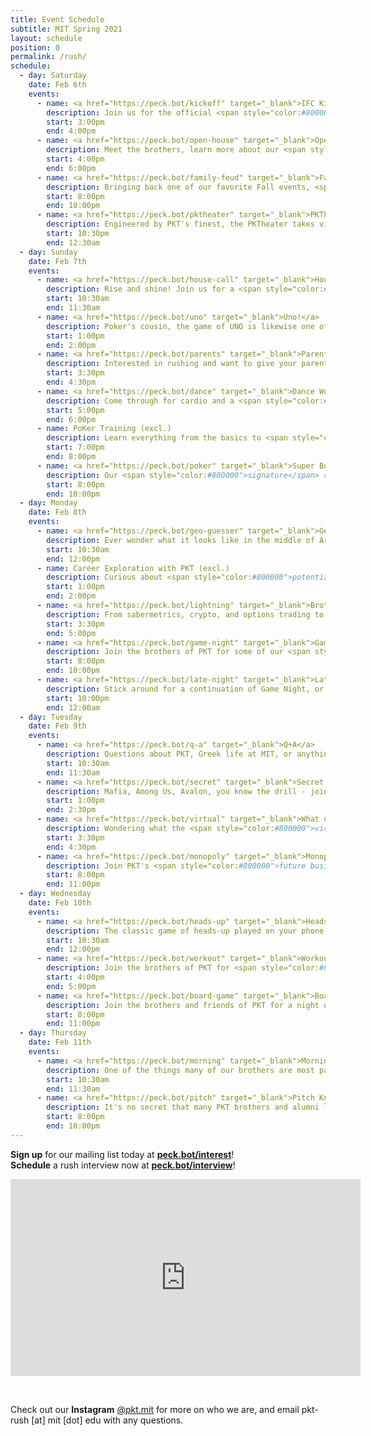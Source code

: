 ```yaml
---
title: Event Schedule
subtitle: MIT Spring 2021
layout: schedule
position: 0
permalink: /rush/
schedule:
  - day: Saturday
    date: Feb 6th
    events:
      - name: <a href="https://peck.bot/kickoff" target="_blank">IFC Kickoff</a>
        description: Join us for the official <span style="color:#800000">start of rush</span> on Gather.town!
        start: 3:00pm
        end: 4:00pm
      - name: <a href="https://peck.bot/open-house" target="_blank">Open House</a>
        description: Meet the brothers, learn more about our <span style="color:#800000">community</span>, and ask us anything you're curious about at the PKT Open House!
        start: 4:00pm
        end: 6:00pm
      - name: <a href="https://peck.bot/family-feud" target="_blank">Family Feud Tournament</a>
        description: Bringing back one of our favorite Fall events, <span style="color:#800000">bigger and better</span> than ever before - Family Feud Night! You're welcome to sign up as a team or as an individual. Do you have what it takes to emerge a champion? <span style="color:#800000">Prizes</span> for winning team.
        start: 8:00pm
        end: 10:00pm
      - name: <a href="https://peck.bot/pktheater" target="_blank">PKTheater</a>
        description: Engineered by PKT's finest, the PKTheater takes virtual watch parties to the <span style="color:#800000">next level</span>. Join us on Gather, wear your favorite hoodie, sit back and enjoy the show!
        start: 10:30pm
        end: 12:30am
  - day: Sunday
    date: Feb 7th
    events:
      - name: <a href="https://peck.bot/house-call" target="_blank">House Call</a>
        description: Rise and shine! Join us for a <span style="color:#800000">live-streamed DJ set</span> hosted by our Graduate Resident Advisor in the PKT house! Come start your day off right, vibe, and meet some brothers.
        start: 10:30am
        end: 11:30am
      - name: <a href="https://peck.bot/uno" target="_blank">Uno!</a>
        description: Poker's cousin, the game of UNO is likewise one of <span style="color:#800000">pure skill</span> - come show the brothers of PKT that you have what it takes to use all your cards, throw down some draw 4's, and emerge <span style="color:#800000">victorious</span>!
        start: 1:00pm
        end: 2:00pm
      - name: <a href="https://peck.bot/parents" target="_blank">Parents Info Session</a>
        description: Interested in rushing and want to give your parents more <span style="color:#800000">information</span> about Greek life at MIT? Then this event is for you! We'll be providing an overview of our community and answering any questions you or your family might have.
        start: 3:30pm
        end: 4:30pm
      - name: <a href="https://peck.bot/dance" target="_blank">Dance Workshop</a>
        description: Come through for cardio and a <span style="color:#800000">good time</span> with some of our more talented brothers and house friends! We'll have moves from salsa, bachata, hip hop and more - absolutely <span style="color:#800000">no experience</span> required.
        start: 5:00pm
        end: 6:00pm
      - name: PoKer Training (excl.)
        description: Learn everything from the basics to <span style="color:#800000">top-tier</span> strategies from our poker sharks before the big tournament!
        start: 7:00pm
        end: 8:00pm
      - name: <a href="https://peck.bot/poker" target="_blank">Super Bowl Poker Tournament</a>
        description: Our <span style="color:#800000">signature</span> rush event - the annual Phi Kappa Theta Poker Tournament! Join the brothers and friends of PKT to play for <span style="color:#800000">prizes</span> like a computer monitor, headphones, and speaker, and stick around to watch the Super Bowl!"
        start: 8:00pm
        end: 10:00pm
  - day: Monday
    date: Feb 8th
    events:
      - name: <a href="https://peck.bot/geo-guesser" target="_blank">Geo Guesser</a>
        description: Ever wonder what it looks like in the middle of Argentina? Or Canada? Come and join the brothers and friends of Phi Kappa Theta to try and guess Google Maps locations based purely on our surroundings, putting our global knowledge and <span style="color:#800000">experiences</span> to the test!
        start: 10:30am
        end: 12:00pm
      - name: Career Exploration with PKT (excl.)
        description: Curious about <span style="color:#800000">potential career paths</span> and the resources upperclassmen have found most useful in college? Join our diverse lineup of brothers pursuing careers in everything from finance and consulting to medicine and engineering to learn more!
        start: 1:00pm
        end: 2:00pm
      - name: <a href="https://peck.bot/lightning" target="_blank">Brother Lightning Talks</a>
        description: From sabermetrics, crypto, and options trading to mental health, film, and rockets, come learn more about our brothers' <span style="color:#800000">diverse interests</span> and backgrounds as we share a bit about each of our favorite topics!
        start: 3:30pm
        end: 5:00pm
      - name: <a href="https://peck.bot/game-night" target="_blank">Game Night</a>
        description: Join the brothers of PKT for some of our <span style="color:#800000">favorite video games</span>, including Warzone, FIFA, League, Minecraft, Fortnite, and more!
        start: 8:00pm
        end: 10:00pm
      - name: <a href="https://peck.bot/late-night" target="_blank">Late Night</a>
        description: Stick around for a continuation of Game Night, or join us for a movie in the <span style="color:#800000">custom-built</span> PKTheater!
        start: 10:00pm
        end: 12:00am
  - day: Tuesday
    date: Feb 9th
    events:
      - name: <a href="https://peck.bot/q-a" target="_blank">Q+A</a>
        description: Questions about PKT, Greek life at MIT, or anything else? Come learn more about our <span style="color:#800000">community</span>, meet our brothers and friends, and ask us <span style="color:#800000">anything</span> you're curious about!
        start: 10:30am
        end: 11:30am
      - name: <a href="https://peck.bot/secret" target="_blank">Secret Hitler</a>
        description: Mafia, Among Us, Avalon, you know the drill - join us to put your <span style="color:#800000">strategic</span> thinking and diplomacy skills to the test as we play Secret Hitler!
        start: 1:00pm
        end: 2:30pm
      - name: <a href="https://peck.bot/virtual" target="_blank">What does virtual PKT look like?</a>
        description: Wondering what the <span style="color:#800000">virtual fraternity experience</span> is like? Come hear from our seniors about what PKT has in store for this spring, and how we <span style="color:#800000">strengthened</span> our brotherhood's bonds this fall."
        start: 3:30pm
        end: 4:30pm
      - name: <a href="https://peck.bot/monopoly" target="_blank">Monopoly Night!</a>
        description: Join PKT's <span style="color:#800000">future business titans</span> for a classic game of Monopoly! Remember, positive cash flows and railroads are key.
        start: 8:00pm
        end: 11:00pm
  - day: Wednesday
    date: Feb 10th
    events:
      - name: <a href="https://peck.bot/heads-up" target="_blank">Heads-up</a>
        description: The classic game of heads-up played on your phone, but over Zoom - what could go wrong? Make sure to hide self view to maintain the integrity of this <span style="color:#800000">highly competitive</span> game grounded in skill.
        start: 10:30am
        end: 12:00pm
      - name: <a href="https://peck.bot/workout" target="_blank">Workout Wednesday</a>
        description: Join the brothers of PKT for <span style="color:#800000">exercise and a good time</span> as Brothers Caleb '22 and Thomas '23 lead us in our weekly *Workout Wednesday!*
        start: 4:00pm
        end: 5:00pm
      - name: <a href="https://peck.bot/board-game" target="_blank">Board Game Night</a>
        description: Join the brothers and friends of PKT for a night of <span style="color:#800000">good vibes</span> and our favorite board games!
        start: 8:00pm
        end: 11:00pm
  - day: Thursday
    date: Feb 11th
    events:
      - name: <a href="https://peck.bot/morning" target="_blank">Morning Coffee</a>
        description: One of the things many of our brothers are most passionate about is their coffee - join us for a refreshing morning of <span style="color:#800000">relaxation</span> to charge up for the day!
        start: 10:30am
        end: 11:30am
      - name: <a href="https://peck.bot/pitch" target="_blank">Pitch KnighT</a>
        description: It's no secret that many PKT brothers and alumni love starting ventures, building products, and solving problems. Come out to try your hand at pitching <span style="color:#800000">bad startup ideas</span> created by our upperclassmen, and maybe leave with the next Uber for ___!
        start: 8:00pm
        end: 10:00pm
---
```

<p class="text-center"><strong>Sign up</strong> for our mailing list today at <strong><a href="https://peck.bot/interest" target="_blank">peck.bot/interest</a></strong>!<br><strong>Schedule</strong> a rush interview now at <strong><a href="https://peck.bot/interview" target="_blank">peck.bot/interview</a></strong>!
</p>


<p align="center">
  <div class="iframeVideo">
    <iframe width="560" height="315" src="https://www.youtube.com/embed/sKCtAaZgp7E" frameborder="0" allow="accelerometer; autoplay; clipboard-write; encrypted-media; gyroscope; picture-in-picture" allowfullscreen></iframe>
  </div>
</p>
<br>
<p class="text-center">Check out our <strong>Instagram</strong> <a href="https://peck.bot/instagram" target="_blank">@pkt.mit</a> for more on who we are, and email pkt-rush [at] mit [dot] edu with any questions.</p>

<!-- Calendly badge widget begin -->
<link href="https://assets.calendly.com/assets/external/widget.css" rel="stylesheet">
<script src="https://assets.calendly.com/assets/external/widget.js" type="text/javascript"></script>
<script type="text/javascript">Calendly.initBadgeWidget({ url: 'https://calendly.com/pkt-mit/rush-interview?primary_color=800000', text: 'Interview Sign up', color: '#800000', textColor: '#f8d410', branding: true });</script>
<!-- Calendly badge widget end -->

<!-- <p class="text-center">Call <strong>317-PKT-RIDE</strong> for a ride to our house during Rush!</p> -->

